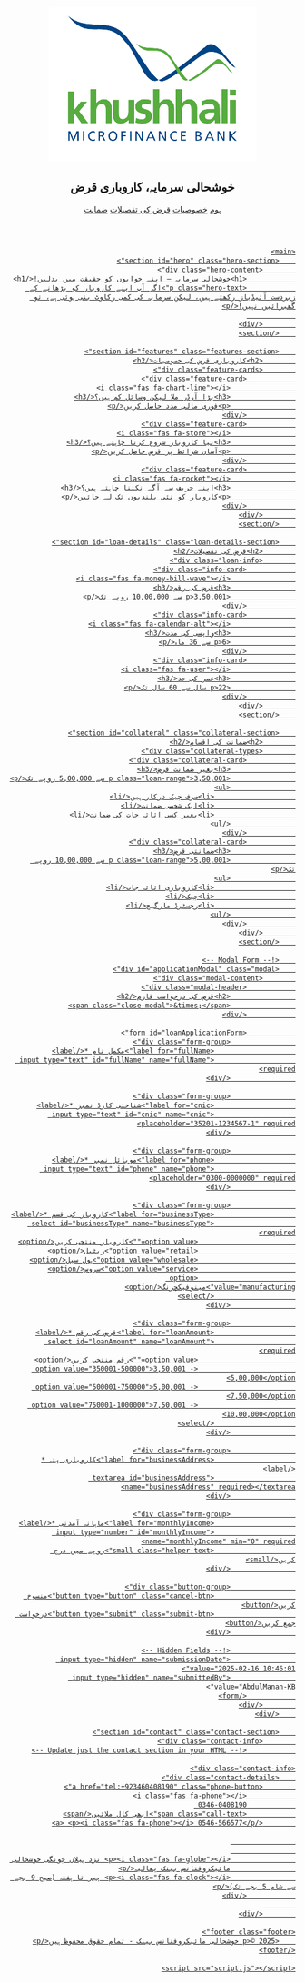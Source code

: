 <html lang="ur" dir="rtl">
<head>
    <meta charset="UTF-8">
    <meta name="viewport" content="width=device-width, initial-scale=1.0">
    <title>خوشحالی سرمایہ - کاروباری قرض</title>
    <link rel="stylesheet" href="styles.css">
    <link href="https://fonts.googleapis.com/css2?family=Noto+Nastaliq+Urdu:wght@400;700&display=swap" rel="stylesheet">
    <link rel="stylesheet" href="https://cdnjs.cloudflare.com/ajax/libs/font-awesome/6.0.0/css/all.min.css">
    <!-- Open Graph Meta Tags -->
    <meta property="og:title" content="خوشحالی سرمایہ - کاروباری قرض">
    <meta property="og:description" content="کاروباری قرضوں کے لیے آن لائن درخواست دیں">
    <meta property="og:image" content="logo.png">
    <meta name="theme-color" content="#4CAF50">
</head>
<body>
    <!-- Header -->
    <header class="header">
        <nav class="navbar">
            <div class="logo">
                <img src="logo.png" alt="خوشحالی بینک" class="logo-img"> <h2>خوشحالی سرمایہ، کاروباری قرض</h2>
            </div>
            <div class="nav-links">
                <a href="#home">ہوم</a>
                <a href="#features">خصوصیات</a>
                <a href="#loan-details">قرض کی تفصیلات</a>
                <a href="#collateral">ضمانت</a>
                <a href="#contact" 
            </div>
        </nav>
    </header>

    <main>
        <section id="hero" class="hero-section">
            <div class="hero-content">
                <h1>خوشحالی سرمایہ – اپنے خوابوں کو حقیقت میں بدلیں!</h1>
                <p class="hero-text">اگر آپ اپنے کاروبار کو بڑھانے کے زبردست آئیڈیاز رکھتے ہیں، لیکن سرمایہ کی کمی رکاوٹ بنی ہوئی ہے، تو گھبرائیں نہیں!</p>
                
            </div>
        </section>

        <section id="features" class="features-section">
            <h2>کاروباری قرض کی خصوصیات</h2>
            <div class="feature-cards">
                <div class="feature-card">
                    <i class="fas fa-chart-line"></i>
                    <h3>بڑا آرڈر ملا لیکن وسائل کم ہیں؟</h3>
                    <p>فوری مالی مدد حاصل کریں</p>
                </div>
                <div class="feature-card">
                    <i class="fas fa-store"></i>
                    <h3>نیا کاروبار شروع کرنا چاہتے ہیں؟</h3>
                    <p>آسان شرائط پر قرض حاصل کریں</p>
                </div>
                <div class="feature-card">
                    <i class="fas fa-rocket"></i>
                    <h3>اپنے حریف سے آگے نکلنا چاہتے ہیں؟</h3>
                    <p>کاروبار کو نئی بلندیوں تک لے جائیں</p>
                </div>
            </div>
        </section>

        <section id="loan-details" class="loan-details-section">
            <h2>قرض کی تفصیلات</h2>
            <div class="loan-info">
                <div class="info-card">
                    <i class="fas fa-money-bill-wave"></i>
                    <h3>قرض کی رقم</h3>
                    <p>3,50,001 سے 10,00,000 روپے تک</p>
                </div>
                <div class="info-card">
                    <i class="fas fa-calendar-alt"></i>
                    <h3>واپسی کی مدت</h3>
                    <p>6 سے 36 ماہ</p>
                </div>
                <div class="info-card">
                    <i class="fas fa-user"></i>
                    <h3>عمر کی حد</h3>
                    <p>22 سال سے 60 سال تک</p>
                </div>
            </div>
        </section>

        <section id="collateral" class="collateral-section">
            <h2>ضمانت کی اقسام</h2>
            <div class="collateral-types">
                <div class="collateral-card">
                    <h3>بغیر ضمانت قرض</h3>
                    <p class="loan-range">3,50,001 سے 5,00,000 روپے تک</p>
                    <ul>
                        <li>صرف چیک درکار ہیں</li>
                        <li>ایک شخصی ضمانت</li>
                        <li>بغیر کسی اثاثہ جات کی ضمانت</li>
                    </ul>
                </div>
                <div class="collateral-card">
                    <h3>ضمانتی قرض</h3>
                    <p class="loan-range">5,00,001 سے 10,00,000 روپے تک</p>
                    <ul>
                        <li>کاروباری اثاثہ جات</li>
                        <li>چیک</li>
                        <li>رجسٹرڈ مارگیج</li>
                    </ul>
                </div>
            </div>
        </section>

        <!-- Modal Form -->
        <div id="applicationModal" class="modal">
            <div class="modal-content">
                <div class="modal-header">
                    <h2>قرض کی درخواست فارم</h2>
                    <span class="close-modal">&times;</span>
                </div>

                <form id="loanApplicationForm">
                    <div class="form-group">
                        <label for="fullName">مکمل نام *</label>
                        <input type="text" id="fullName" name="fullName" required>
                    </div>

                    <div class="form-group">
                        <label for="cnic">شناختی کارڈ نمبر *</label>
                        <input type="text" id="cnic" name="cnic" placeholder="35201-1234567-1" required>
                    </div>

                    <div class="form-group">
                        <label for="phone">موبائل نمبر *</label>
                        <input type="text" id="phone" name="phone" placeholder="0300-0000000" required>
                    </div>

                    <div class="form-group">
                        <label for="businessType">کاروبار کی قسم *</label>
                        <select id="businessType" name="businessType" required>
                            <option value="">کاروبار منتخب کریں</option>
                            <option value="retail">ریٹیل</option>
                            <option value="wholesale">ہول سیل</option>
                            <option value="service">سروس</option>
                            <option value="manufacturing">مینوفیکچرنگ</option>
                        </select>
                    </div>

                    <div class="form-group">
                        <label for="loanAmount">قرض کی رقم *</label>
                        <select id="loanAmount" name="loanAmount" required>
                            <option value="">رقم منتخب کریں</option>
                            <option value="350001-500000">3,50,001 - 5,00,000</option>
                            <option value="500001-750000">5,00,001 - 7,50,000</option>
                            <option value="750001-1000000">7,50,001 - 10,00,000</option>
                        </select>
                    </div>

                    <div class="form-group">
                        <label for="businessAddress">کاروباری پتہ *</label>
                        <textarea id="businessAddress" name="businessAddress" required></textarea>
                    </div>

                    <div class="form-group">
                        <label for="monthlyIncome">ماہانہ آمدنی *</label>
                        <input type="number" id="monthlyIncome" name="monthlyIncome" min="0" required>
                        <small class="helper-text">روپے میں درج کریں</small>
                    </div>

                    <div class="button-group">
                        <button type="button" class="cancel-btn">منسوخ کریں</button>
                        <button type="submit" class="submit-btn">درخواست جمع کریں</button>
                    </div>

                    <!-- Hidden Fields -->
                    <input type="hidden" name="submissionDate" value="2025-02-16 10:46:01">
                    <input type="hidden" name="submittedBy" value="AbdulManan-KB">
                </form>
            </div>
        </div>

        <section id="contact" class="contact-section">
            <div class="contact-info">
                <!-- Update just the contact section in your HTML -->

    <div class="contact-info">
        <div class="contact-details">
            <a href="tel:+923460408190" class="phone-button">
                <i class="fas fa-phone"></i>
                0346-0408190 
                <span class="call-text">ابھی کال ملائیں</span>
            </a> <p><i class="fas fa-phone"></i> 0546-566577</p>

                    
                    
                    <p><i class="fas fa-globe"></i> نزد ہیلاں چونگی خوشحالی 
                    مائیکروفنانس بینک پھالیہ</p>
                    <p><i class="fas fa-clock"></i> پیر تا ہفتہ (صبح 9 بجے سے شام 5 بجے تک)</p>
                </div>
            
            </div>

    <footer class="footer">
        <p>© 2025 خوشحالی مائیکروفنانس بینک - تمام حقوق محفوظ ہیں</p>
    </footer>

    <script src="script.js"></script>
